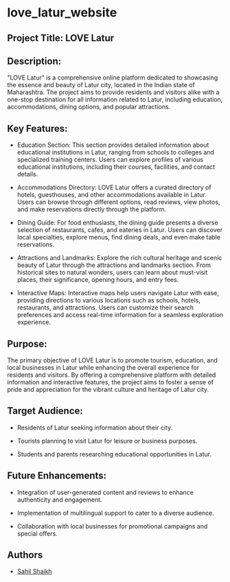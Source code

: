 # love_latur_website
## Project Title: LOVE Latur

## Description:
"LOVE Latur" is a comprehensive online platform dedicated to showcasing the essence and beauty of Latur city, located in the Indian state of Maharashtra. The project aims to provide residents and visitors alike with a one-stop destination for all information related to Latur, including education, accommodations, dining options, and popular attractions.

## Key Features:
* Education Section: This section provides detailed information about educational institutions in Latur, ranging from schools to colleges and specialized training centers. Users can explore profiles of various educational institutions, including their courses, facilities, and contact details.

* Accommodations Directory: LOVE Latur offers a curated directory of hotels, guesthouses, and other accommodations available in Latur. Users can browse through different options, read reviews, view photos, and make reservations directly through the platform.

* Dining Guide: For food enthusiasts, the dining guide presents a diverse selection of restaurants, cafes, and eateries in Latur. Users can discover local specialties, explore menus, find dining deals, and even make table reservations.

* Attractions and Landmarks: Explore the rich cultural heritage and scenic beauty of Latur through the attractions and landmarks section. From historical sites to natural wonders, users can learn about must-visit places, their significance, opening hours, and entry fees.

* Interactive Maps: Interactive maps help users navigate Latur with ease, providing directions to various locations such as schools, hotels, restaurants, and attractions. Users can customize their search preferences and access real-time information for a seamless exploration experience.

## Purpose:
The primary objective of LOVE Latur is to promote tourism, education, and local businesses in Latur while enhancing the overall experience for residents and visitors. By offering a comprehensive platform with detailed information and interactive features, the project aims to foster a sense of pride and appreciation for the vibrant culture and heritage of Latur city.

## Target Audience:
* Residents of Latur seeking information about their city.

* Tourists planning to visit Latur for leisure or business purposes.

* Students and parents researching educational opportunities in Latur.

## Future Enhancements:
* Integration of user-generated content and reviews to enhance authenticity and engagement.

* Implementation of multilingual support to cater to a diverse audience.

* Collaboration with local businesses for promotional campaigns and special offers.

## Authors

* [Sahil Shaikh](https://github.com/ssshaikh2112)
